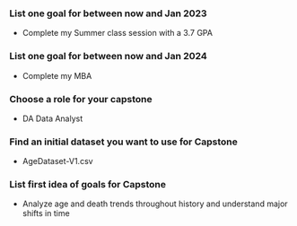 ### List one goal for between now and Jan 2023
  * Complete my Summer class session with a 3.7 GPA<br/>
 
### List one goal for between now and Jan 2024
  * Complete my MBA<br/>
 
### Choose a role for your capstone
  * DA Data Analyst<br/>
 
### Find an initial dataset you want to use for Capstone

  * AgeDataset-V1.csv<br/>
 
### List first idea of goals for Capstone

  * Analyze age and death trends throughout history and understand major shifts in time 
